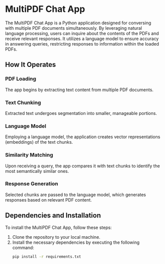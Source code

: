 # MultiPDF Chat App

The MultiPDF Chat App is a Python application designed for conversing with multiple PDF documents simultaneously. By leveraging natural language processing, users can inquire about the contents of the PDFs and receive relevant responses. It utilizes a language model to ensure accuracy in answering queries, restricting responses to information within the loaded PDFs.

## How It Operates

### PDF Loading
The app begins by extracting text content from multiple PDF documents.

### Text Chunking
Extracted text undergoes segmentation into smaller, manageable portions.

### Language Model
Employing a language model, the application creates vector representations (embeddings) of the text chunks.

### Similarity Matching
Upon receiving a query, the app compares it with text chunks to identify the most semantically similar ones.

### Response Generation
Selected chunks are passed to the language model, which generates responses based on relevant PDF content.

## Dependencies and Installation

To install the MultiPDF Chat App, follow these steps:

1. Clone the repository to your local machine.
2. Install the necessary dependencies by executing the following command:
   ```bash
   pip install -r requirements.txt
